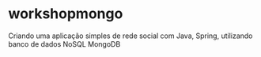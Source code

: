 # workshopmongo
Criando uma aplicação simples de rede social com Java, Spring, utilizando banco de dados NoSQL MongoDB
